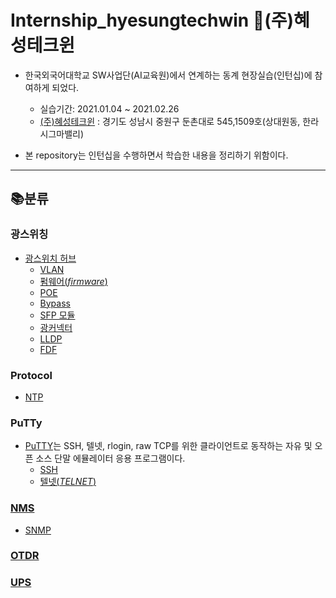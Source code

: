 # Internship_hyesungtechwin  🏢(주)혜성테크윈


* 한국외국어대학교 SW사업단(AI교육원)에서 연계하는 동계 현장실습(인턴십)에 참여하게 되었다.
  * 실습기간: 2021.01.04 ~ 2021.02.26
  * [(주)혜성테크윈](http://hyesungtechwin.com/) : 경기도 성남시 중원구 둔촌대로 545,1509호(상대원동, 한라시그마밸리)

* 본 repository는 인턴십을 수행하면서 학습한 내용을 정리하기 위함이다.

- - -

📚분류
-------------

### 광스위칭
* [광스위치 허브](https://github.com/hsryu456/Internship_hyesungtechwin-/blob/main/%EA%B4%91%EC%8A%A4%EC%9C%84%EC%B9%98.md#-%EA%B4%91%EC%8A%A4%EC%9C%84%EC%B9%98optical-switch, "github link")
  * [VLAN](https://github.com/hsryu456/Internship_hyesungtechwin-/blob/main/VLAN.md#-vlanvirtual-lan, "github link")
  * [펌웨어(_firmware_)](https://github.com/hsryu456/Internship_hyesungtechwin-/blob/main/firmware.md#-%ED%8E%8C%EC%9B%A8%EC%96%B4firmware, "github link")
  * [POE](https://github.com/hsryu456/Internship_hyesungtechwin-/blob/main/POE.md#-poe_-_, "")
  * [Bypass](https://github.com/hsryu456/Internship_hyesungtechwin-/blob/main/Bypass.md#-bypass__, "github link")
  * [SFP 모듈](https://github.com/hsryu456/Internship_hyesungtechwin-/blob/main/SFP%20%EB%AA%A8%EB%93%88.md#-sfp-%EB%AA%A8%EB%93%88__, "github link")
  * [광커넥터](https://github.com/hsryu456/Internship_hyesungtechwin-/blob/main/%EA%B4%91%EC%BB%A4%EB%84%A5%ED%84%B0.md#-%EA%B4%91%EC%BB%A4%EB%84%A5%ED%84%B0optical-connector, "github link")
  * [LLDP](https://github.com/hsryu456/Internship_hyesungtechwin-/blob/main/LLDP.md#-lldp__, "github link")
  * [FDF](https://github.com/hsryu456/Internship_hyesungtechwin-/blob/main/FDF.md#-fdf__, "github link")

### **Protocol**
* [NTP](https://github.com/hsryu456/Internship_hyesungtechwin-/blob/main/NTP.md#-ntp__, "github link")

### **PuTTy**
* [PuTTY](https://github.com/hsryu456/Internship_hyesungtechwin-/blob/main/PuTTy.md#-putty, "github link")는 SSH, 텔넷, rlogin, raw TCP를 위한 클라이언트로 동작하는 자유 및 오픈 소스 단말 에뮬레이터 응용 프로그램이다.
  * [SSH](https://github.com/hsryu456/Internship_hyesungtechwin-/blob/main/SSH.md#-ssh, "github link")
  * [텔넷(_TELNET_)](https://github.com/hsryu456/Internship_hyesungtechwin-/blob/main/TELNET.md#-%ED%85%94%EB%84%B7telnet, "github link")

### [**NMS**](https://github.com/hsryu456/Internship_hyesungtechwin-/blob/main/NMS.md#-nmsnetwork-management-system, "github link")
* [SNMP](https://github.com/hsryu456/Internship_hyesungtechwin-/blob/main/SNMP.md#-snmp__, "github link")

### [**OTDR**](https://github.com/hsryu456/Internship_hyesungtechwin-/blob/main/OTDR.md#-otdroptical-time-domain-reflectometer, "")

### [**UPS**](https://github.com/hsryu456/Internship_hyesungtechwin-/blob/main/UPS.md#-upsuninterruptible-power-supply, "github link")
